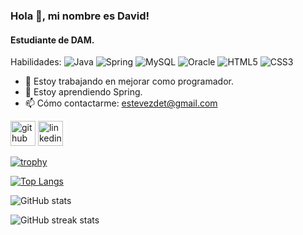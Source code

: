 ### Hola 👋, mi nombre es David!
#### Estudiante de DAM.

Habilidades: ![Java](https://img.shields.io/badge/java-%23ED8B00.svg?style=for-the-badge&logo=openjdk&logoColor=white) ![Spring](https://img.shields.io/badge/spring-%236DB33F.svg?style=for-the-badge&logo=spring&logoColor=white) ![MySQL](https://img.shields.io/badge/mysql-4479A1.svg?style=for-the-badge&logo=mysql&logoColor=white) ![Oracle](https://img.shields.io/badge/Oracle-F80000?style=for-the-badge&logo=oracle&logoColor=white) ![HTML5](https://img.shields.io/badge/html5-%23E34F26.svg?style=for-the-badge&logo=html5&logoColor=white) ![CSS3](https://img.shields.io/badge/css3-%231572B6.svg?style=for-the-badge&logo=css3&logoColor=white)

- 🔭 Estoy trabajando en mejorar como programador. 
- 🌱 Estoy aprendiendo Spring. 
- 📫 Cómo contactarme: estevezdet@gmail.com 


[<img src='https://cdn.jsdelivr.net/npm/simple-icons@3.0.1/icons/github.svg' alt='github' height='40'>](https://github.com/det00)  [<img src='https://cdn.jsdelivr.net/npm/simple-icons@3.0.1/icons/linkedin.svg' alt='linkedin' height='40'>](https://www.linkedin.com/in/david-estevez-a414a0292/)  

[![trophy](https://github-profile-trophy.vercel.app/?username=det00)](https://github.com/ryo-ma/github-profile-trophy)

[![Top Langs](https://github-readme-stats.vercel.app/api/top-langs/?username=det00)](https://github.com/anuraghazra/github-readme-stats)

![GitHub stats](https://github-readme-stats.vercel.app/api?username=det00&show_icons=true&count_private=true)  

![GitHub streak stats](https://streak-stats.demolab.com/?user=det00)  


